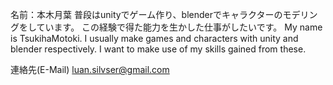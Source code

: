 名前：本木月葉
普段はunityでゲーム作り、blenderでキャラクターのモデリングをしています。
この経験で得た能力を生かした仕事がしたいです。
My name is TsukihaMotoki.
I usually make games and characters with unity and blender respectively.
I want to make use of my skills gained from these.

連絡先(E-Mail)
luan.silvser@gmail.com
